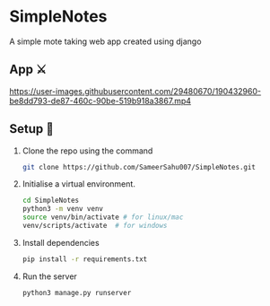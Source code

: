 # SimpleNotes
A simple mote taking web app created using django


## App ⚔




https://user-images.githubusercontent.com/29480670/190432960-be8dd793-de87-460c-90be-519b918a3867.mp4






## Setup 👷

1. Clone the repo using the command

   ```bash
   git clone https://github.com/SameerSahu007/SimpleNotes.git
   ```
2. Initialise a virtual environment.

   ```bash
   cd SimpleNotes
   python3 -m venv venv
   source venv/bin/activate # for linux/mac
   venv/scripts/activate  # for windows
   ```
3. Install dependencies

   ```bash
   pip install -r requirements.txt
   ```
4. Run the server

   ```bash
   python3 manage.py runserver
   ```
   
   

